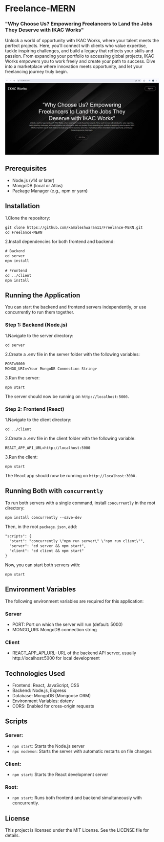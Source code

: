 # Freelance-MERN
### "Why Choose Us? Empowering Freelancers to Land the Jobs They Deserve with IKAC Works"
Unlock a world of opportunity with IKAC Works, where your talent meets the perfect projects. Here, you’ll connect with clients who value expertise, tackle inspiring challenges, and build a legacy that reflects your skills and passion. From expanding your portfolio to accessing global projects, IKAC Works empowers you to work freely and create your path to success. Dive into a marketplace where innovation meets opportunity, and let your freelancing journey truly begin.

![IKAC Works](./assests/main.png)

## Prerequisites
- Node.js (v14 or later)
- MongoDB (local or Atlas)
- Package Manager (e.g., npm or yarn)

## Installation
1.Clone the repository:
```
git clone https://github.com/kamaleshwaran11/Freelance-MERN.git
cd Freelance-MERN
```
2.Install dependencies for both frontend and backend:
```
# Backend
cd server
npm install

# Frontend
cd ../client
npm install
```
## Running the Application
You can start the backend and frontend servers independently, or use concurrently to run them together.

### Step 1: Backend (Node.js)
1.Navigate to the server directory:
```
cd server
```
2.Create a .env file in the server folder with the following variables:
```
PORT=5000
MONGO_URI=<Your MongoDB Connection String>
```
3.Run the server:
```
npm start
```
The server should now be running on `http://localhost:5000.`
### Step 2: Frontend (React)
1.Navigate to the client directory:
```
cd ../client
```
2.Create a .env file in the client folder with the following variable:
```
REACT_APP_API_URL=http://localhost:5000
```
3.Run the client:
```
npm start
```
The React app should now be running on `http://localhost:3000.`
## Running Both with `concurrently`
To run both servers with a single command, install `concurrently` in the root directory:
```
npm install concurrently --save-dev
```
Then, in the root `package.json`, add:
```
"scripts": {
  "start": "concurrently \"npm run server\" \"npm run client\"",
  "server": "cd server && npm start",
  "client": "cd client && npm start"
}
```
Now, you can start both servers with:
```
npm start
```
## Environment Variables
The following environment variables are required for this application:

### Server
- PORT: Port on which the server will run (default: 5000)
- MONGO_URI: MongoDB connection string
### Client
- REACT_APP_API_URL: URL of the backend API server, usually http://localhost:5000 for local development

## Technologies Used
- Frontend: React, JavaScript, CSS
- Backend: Node.js, Express
- Database: MongoDB (Mongoose ORM)
- Environment Variables: dotenv
- CORS: Enabled for cross-origin requests
  
## Scripts
### Server:
- `npm start`: Starts the Node.js server
- `npx nodemon`: Starts the server with automatic restarts on file changes
### Client:
- `npm start`: Starts the React development server
### Root:
- `npm start`: Runs both frontend and backend simultaneously with concurrently.


## License
This project is licensed under the MIT License. See the LICENSE file for details.
